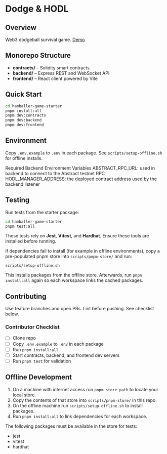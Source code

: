 # Dodge & HODL

## Overview
Web3 dodgeball survival game. [Demo](https://hamballers.xyz)

## Monorepo Structure
- **contracts/** – Solidity smart contracts
- **backend/** – Express REST and WebSocket API
- **frontend/** – React client powered by Vite

## Quick Start
```bash
cd hamballer-game-starter
pnpm install:all
pnpm dev:contracts
pnpm dev:backend
pnpm dev:frontend
```

## Environment
Copy `.env.example` to `.env` in each package. See `scripts/setup-offline.sh` for offline installs.

Required Backend Environment Variables
ABSTRACT_RPC_URL: used in backend to connect to the Abstract testnet RPC
HODL_MANAGER_ADDRESS: the deployed contract address used by the backend listener

## Testing
Run tests from the starter package:
```bash
cd hamballer-game-starter
pnpm test:all
```
These tests rely on **Jest**, **Vitest**, and **Hardhat**. Ensure these tools are installed before running.

If dependencies fail to install (for example in offline environments), copy a
pre-populated pnpm store into `scripts/pnpm-store/` and run:

```
scripts/setup-offline.sh
```
This installs packages from the offline store. Afterwards, run
`pnpm install:all` again so each workspace links the cached packages.

## Contributing
Use feature branches and open PRs. Lint before pushing. See checklist below.

### Contributor Checklist
- [ ] Clone repo
- [ ] Copy `.env.example` to `.env` in each package
- [ ] Run `pnpm install:all`
- [ ] Start contracts, backend, and frontend dev servers
- [ ] Run `pnpm test` for validation

## Offline Development
1. On a machine with internet access run `pnpm store path` to locate your local store.
2. Copy the contents of that store into `scripts/pnpm-store/` in this repo.
3. On the offline machine run `scripts/setup-offline.sh` to install packages.
4. Run `pnpm install:all` to link dependencies for each workspace.

The following packages must be available in the store for tests:
- jest
- vitest
- hardhat
